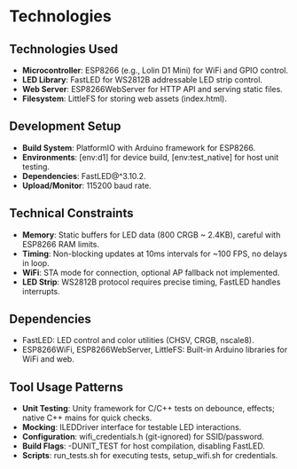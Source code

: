 # Technologies

## Technologies Used

- **Microcontroller**: ESP8266 (e.g., Lolin D1 Mini) for WiFi and GPIO control.
- **LED Library**: FastLED for WS2812B addressable LED strip control.
- **Web Server**: ESP8266WebServer for HTTP API and serving static files.
- **Filesystem**: LittleFS for storing web assets (index.html).

## Development Setup

- **Build System**: PlatformIO with Arduino framework for ESP8266.
- **Environments**: [env:d1] for device build, [env:test_native] for host unit testing.
- **Dependencies**: FastLED@^3.10.2.
- **Upload/Monitor**: 115200 baud rate.

## Technical Constraints

- **Memory**: Static buffers for LED data (800 CRGB ~ 2.4KB), careful with ESP8266 RAM limits.
- **Timing**: Non-blocking updates at 10ms intervals for ~100 FPS, no delays in loop.
- **WiFi**: STA mode for connection, optional AP fallback not implemented.
- **LED Strip**: WS2812B protocol requires precise timing, FastLED handles interrupts.

## Dependencies

- FastLED: LED control and color utilities (CHSV, CRGB, nscale8).
- ESP8266WiFi, ESP8266WebServer, LittleFS: Built-in Arduino libraries for WiFi and web.

## Tool Usage Patterns

- **Unit Testing**: Unity framework for C/C++ tests on debounce, effects; native C++ mains for quick checks.
- **Mocking**: ILEDDriver interface for testable LED interactions.
- **Configuration**: wifi_credentials.h (git-ignored) for SSID/password.
- **Build Flags**: -DUNIT_TEST for host compilation, disabling FastLED.
- **Scripts**: run_tests.sh for executing tests, setup_wifi.sh for credentials.
